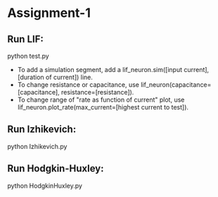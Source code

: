 # Assignment-1

## Run LIF:  

  python test.py  
  
  - To add a simulation segment, add a lif_neuron.sim([input current], [duration of current]) line.
  - To change resistance or capacitance, use lif_neuron(capacitance=[capacitance], resistance=[resistance]).
  - To change range of "rate as function of current" plot, use lif_neuron.plot_rate(max_current=[highest current to test]).
  
## Run Izhikevich:  

  python Izhikevich.py  
  
## Run Hodgkin-Huxley: 

  python HodgkinHuxley.py  

